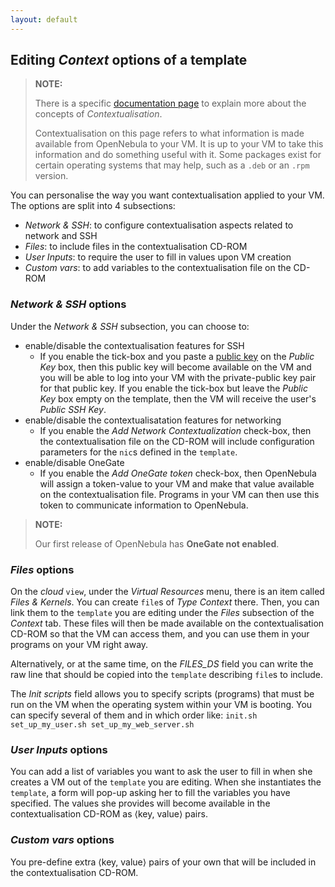 ```yaml
---
layout: default
---
```

## Editing _Context_ options of a template

>**NOTE:**
>
>There is a specific [documentation page](contextualization) to explain more about the concepts of _Contextualisation_. 
>
>Contextualisation on this page refers to what information is made available from OpenNebula to your VM. It is up to your VM to take this information and do something useful with it. Some packages exist for certain operating systems that may help, such as a `.deb` or an `.rpm` version.

You can personalise the way you want contextualisation applied to your VM. The options are split into 4 subsections:

* _Network & SSH_: to configure contextualisation aspects related to network and SSH
* _Files_: to include files in the contextualisation CD-ROM
* _User Inputs_: to require the user to fill in values upon VM creation
* _Custom vars_: to add variables to the contextualisation file on the CD-ROM

### _Network & SSH_ options

Under the _Network & SSH_ subsection, you can choose to:
* enable/disable the contextualisation features for SSH
  * If you enable the tick-box and you paste a [public key](https://en.wikipedia.org/wiki/Public-key_cryptography) on the _Public Key_ box, then this public key will become available on the VM and you will be able to log into your VM with the private-public key pair for that public key. If you enable the tick-box but leave the _Public Key_ box empty on the template, then the VM will receive the user's _Public SSH Key_.
* enable/disable the contextualisatation features for networking
  * If you enable the _Add Network Contextualization_ check-box, then the contextualisation file on the CD-ROM will include configuration parameters for the `nic`s defined in the `template`. 
* enable/disable OneGate
  * If you enable the _Add OneGate token_ check-box, then OpenNebula will assign a token-value to your VM and make that value available on the contextualisation file. Programs in your VM can then use this token to communicate information to OpenNebula.

> **NOTE:**
> 
> Our first release of OpenNebula has **OneGate not enabled**.

### _Files_ options

On the _cloud_ `view`, under the _Virtual Resources_ menu, there is an item called _Files & Kernels_. You can create `file`s of _Type_ _Context_ there. Then, you can link them to the `template` you are editing under the _Files_ subsection of the _Context_ tab. These files will then be made available on the contextualisation CD-ROM so that the VM can access them, and you can use them in your programs on your VM right away.

Alternatively, or at the same time, on the _FILES_DS_ field you can write the raw line that should be copied into the `template` describing `file`s to include.

The _Init scripts_ field allows you to specify scripts (programs) that must be run on the VM when the operating system within your VM is booting. You can specify several of them and in which order like: `init.sh set_up_my_user.sh set_up_my_web_server.sh`

### _User Inputs_ options

You can add a list of variables you want to ask the user to fill in when she creates a VM out of the `template` you are editing. When she instantiates the `template`, a form will pop-up asking her to fill the variables you have specified. The values she provides will become available in the contextualisation CD-ROM as ⟨key, value⟩ pairs.

### _Custom vars_ options

You pre-define extra ⟨key, value⟩ pairs of your own that will be included in the contextualisation CD-ROM.